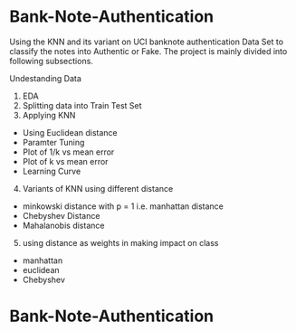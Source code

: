 # Bank-Note-Authentication

Using the KNN and its variant on UCI banknote authentication Data Set to classify the notes into Authentic or Fake. 
The project is mainly divided into following subsections. 

Undestanding Data

1. EDA
2. Splitting data into Train Test Set
3. Applying KNN 
- Using Euclidean distance
- Paramter Tuning 
- Plot of 1/k vs mean error
- Plot of k vs mean error
- Learning Curve 
4. Variants of KNN using different distance 
  - minkowski distance with p = 1 i.e. manhattan distance 
  - Chebyshev Distance 
  - Mahalanobis distance 
5. using distance as weights in making impact on class 
  - manhattan
  - euclidean
  - Chebyshev 
# Bank-Note-Authentication
